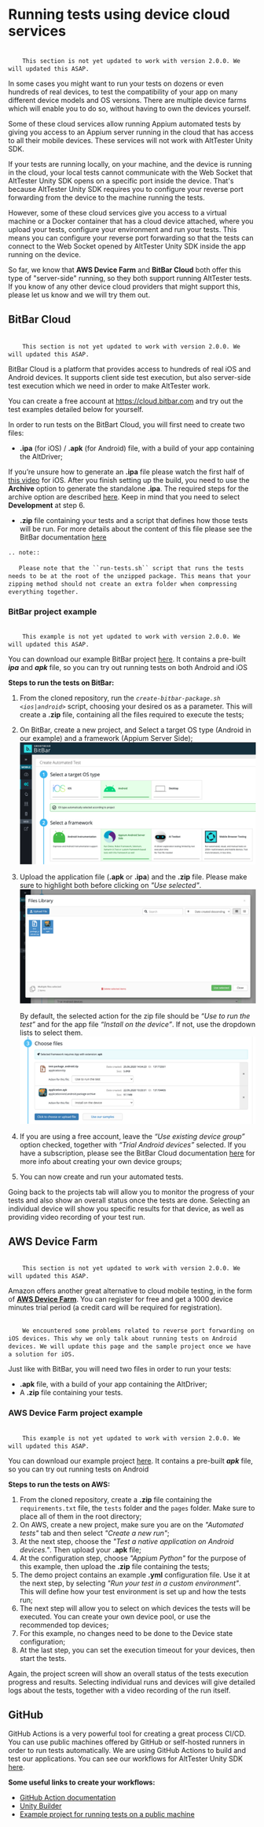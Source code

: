# Running tests using device cloud services

``` note::

    This section is not yet updated to work with version 2.0.0. We will updated this ASAP. 

```

In some cases you might want to run your tests on dozens or even hundreds of real devices, to test the compatibility of your app on many different device models and OS versions. There are multiple device farms which will enable you to do so, without having to own the devices yourself.

Some of these cloud services allow running Appium automated tests by giving you access to an Appium server running in the cloud that has access to all their mobile devices. These services will not work with AltTester Unity SDK.

If your tests are running locally, on your machine, and the device is running in the cloud, your local tests cannot communicate with the Web Socket that AltTester Unity SDK opens on a specific port inside the device. That's because AltTester Unity SDK requires you to configure your reverse port forwarding from the device to the machine running the tests.

However, some of these cloud services give you access to a virtual machine or a Docker container that has a cloud device attached, where you upload your tests, configure your environment and run your tests. This means you can configure your reverse port forwarding so that the tests can connect to the Web Socket opened by AltTester Unity SDK inside the app running on the device.

So far, we know that **AWS Device Farm** and **BitBar Cloud** both offer this type of "server-side" running, so they both support running AltTester tests. If you know of any other device cloud providers that might support this, please let us know and we will try them out.

## BitBar Cloud

``` note::

    This section is not yet updated to work with version 2.0.0. We will updated this ASAP. 

```

BitBar Cloud is a platform that provides access to hundreds of real iOS and Android devices. It supports client side test execution, but also server-side test execution which we need in order to make AltTester work.

You can create a free account at <https://cloud.bitbar.com> and try out the test examples detailed below for yourself.

In order to run tests on the BitBart Cloud, you will first need to create two files:

* **.ipa** (for iOS) / **.apk** (for Android) file, with a build of your app containing the AltDriver;

If you’re unsure how to generate an **.ipa** file please watch the first half of [this video](https://www.youtube.com/embed/rCwWhEeivjY?start=0&end=199) for iOS.
After you finish setting up the build, you need to use the **Archive** option to generate the standalone **.ipa**. The required steps for the archive option are described [here](https://docs.saucelabs.com/mobile-apps/automated-testing/ipa-files/#creating-ipa-files-for-appium-testing). Keep in mind that you need to select **Development** at step 6.


* **.zip** file containing your tests and a script that defines how those tests will be run.
For more details about the content of this file please see the BitBar documentation [here](https://docs.bitbar.com/testing/scripted-run/)

```eval_rst
.. note::

   Please note that the ``run-tests.sh`` script that runs the tests needs to be at the root of the unzipped package. This means that your zipping method should not create an extra folder when compressing everything together.

```

### BitBar project example

``` note::

    This example is not yet updated to work with version 2.0.0. We will updated this ASAP. 

```

You can download our example BitBar project [here](https://github.com/alttester-test-examples/Python-Bitbar-AltTrashCat).
It contains a pre-built ***ipa*** and ***apk*** file, so you can try out running tests on both Android and iOS

**Steps to run the tests on BitBar:**
1. From the cloned repository, run the *`create-bitbar-package.sh <ios|android>`* script, choosing your desired os as a parameter. This will create a **.zip** file, containing all the files required to execute the tests;

2. On BitBar, create a new project, and Select a target OS type (Android in our example) and a framework (Appium Server Side);
![Step1](../_static/img/alttester-with-cloud/bitbar-step-1.png)

3. Upload the application file (**.apk** or **.ipa**) and the **.zip** file. Please make sure to highlight both before clicking on *"Use selected"*.
![Step2.1](../_static/img/alttester-with-cloud/bitbar-step-2-1.png)


    By default, the selected action for the zip file should be *“Use to run the test”* and for the app file *“Install on the device”*. If not, use the dropdown lists to select them.
    ![Step2.2](../_static/img/alttester-with-cloud/bitbar-step-2-2.png)

4. If you are using a free account, leave the *“Use existing device group”* option checked, together with *“Trial Android devices”* selected. If you have a subscription, please see the BitBar Cloud documentation [here](https://docs.bitbar.com/testing/user-manuals/device-groups) for more info about creating your own device groups;

5. You can now create and run your automated tests.


Going back to the projects tab will allow you to monitor the progress of your tests and also show an overall status once the tests are done. Selecting an individual device will show you specific results for that device, as well as providing video recording of your test run.


## AWS Device Farm

``` note::

    This section is not yet updated to work with version 2.0.0. We will updated this ASAP. 

```

Amazon offers another great alternative to cloud mobile testing, in the form of [**AWS Device Farm**](https://docs.aws.amazon.com/devicefarm/index.html). You can register for free and get a 1000 device minutes trial period (a credit card will be required for registration).

``` note::

    We encountered some problems related to reverse port forwarding on iOS devices. This why we only talk about running tests on Android devices. We will update this page and the sample project once we have a solution for iOS.

```

Just like with BitBar, you will need two files in order to run your tests:

* **.apk** file, with a build of your app containing the AltDriver;
* A **.zip** file containing your tests.

### AWS Device Farm project example

``` note::

    This example is not yet updated to work with version 2.0.0. We will updated this ASAP. 

```

You can download our example project [here](https://github.com/alttester-test-examples/Python-AWS-AltTrashCat).
It contains a pre-built ***apk*** file, so you can try out running tests on Android

**Steps to run the tests on AWS:**

1. From the cloned repository, create a **.zip** file containing the `requirements.txt` file, the `tests` folder and the `pages` folder. Make sure to place all of them in the root directory;
2. On AWS, create a new project, make sure you are on the *"Automated tests"* tab and then select *"Create a new run"*;
3. At the next step, choose the *"Test a native application on Android devices."*. Then upload your **.apk** file;
4. At the configuration step, choose *"Appium Python"* for the purpose of this example, then upload the **.zip** file containing the tests;
5. The demo project contains an example **.yml** configuration file. Use it at the next step, by selecting *"Run your test in a custom environment"*. This will define how your test environment is set up and how the tests run;
6. The next step will allow you to select on which devices the tests will be executed. You can create your own device pool, or use the recommended top devices;
7. For this example, no changes need to be done to the Device state configuration;
8. At the last step, you can set the execution timeout for your devices, then start the tests.

Again, the project screen will show an overall status of the tests execution progress and results. Selecting individual runs and devices will give detailed logs about the tests, together with a video recording of the run itself.


## GitHub

GitHub Actions is a very powerful tool for creating a great process CI/CD. You can use public machines offered by GitHub or self-hosted runners in order to run tests automatically. We are using GitHub Actions to build and test our applications. You can see our workflows for AltTester Unity SDK [here](https://github.com/alttester/AltTester-Unity-SDK/tree/development/.github/workflows).

**Some useful links to create your workflows:**
  - [GitHub Action documentation](https://docs.github.com/en/actions)
  - [Unity Builder](https://github.com/marketplace/actions/unity-builder)
  - [Example project for running tests on a public machine](https://github.com/alttester/Example-Running-Tests-On-Github-Public-Runner)
  


